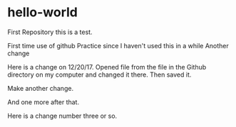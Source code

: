 # hello-world
First Repository
this is a test.

First time use of github
Practice since I haven't used this in a while
Another change

Here is a change on 12/20/17.  Opened file from the file in the Github directory on my computer
and changed it there.  Then saved it.

Make another change.

And one more after that.

Here is a change number three or so.
